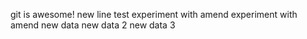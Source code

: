 git is awesome!
new line
test
experiment with amend
experiment with amend
new data
new data 2
new data 3
